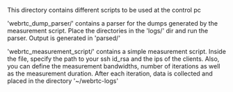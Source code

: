 This directory contains different scripts to be used at the control pc

'webrtc_dump_parser/' contains a parser for the dumps generated by the measurement script.
Place the directories in the 'logs/' dir and run the parser. Output is generated in 'parsed/'

'webrtc_measurement_script/' contains a simple measurement script.
Inside the file, specify the path to your ssh id_rsa and the ips of the clients.
Also, you can define the measurement bandwidths, number of iterations as well as the measurement duration.
After each iteration, data is collected and placed in the directory '~/webrtc-logs'

